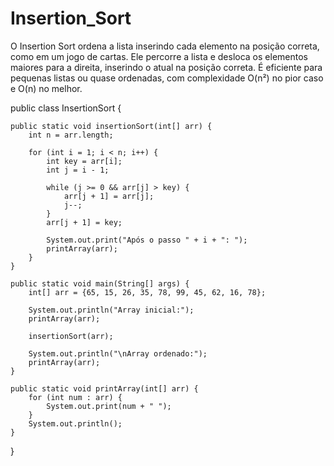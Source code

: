 # Insertion_Sort
O Insertion Sort ordena a lista inserindo cada elemento na posição correta, como em um jogo de cartas. Ele percorre a lista e desloca os elementos maiores para a direita, inserindo o atual na posição correta. É eficiente para pequenas listas ou quase ordenadas, com complexidade O(n²) no pior caso e O(n) no melhor.


public class InsertionSort {

    public static void insertionSort(int[] arr) {
        int n = arr.length;

        for (int i = 1; i < n; i++) {
            int key = arr[i];
            int j = i - 1;

            while (j >= 0 && arr[j] > key) {
                arr[j + 1] = arr[j];
                j--;
            }
            arr[j + 1] = key;

            System.out.print("Após o passo " + i + ": ");
            printArray(arr);
        }
    }

    public static void main(String[] args) {
        int[] arr = {65, 15, 26, 35, 78, 99, 45, 62, 16, 78}; 

        System.out.println("Array inicial:");
        printArray(arr);

        insertionSort(arr);

        System.out.println("\nArray ordenado:");
        printArray(arr);
    }

    public static void printArray(int[] arr) {
        for (int num : arr) {
            System.out.print(num + " ");
        }
        System.out.println();
    }
}

